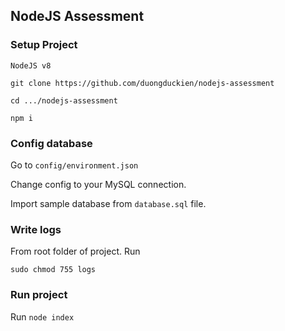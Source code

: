 ## NodeJS Assessment
### Setup Project

`NodeJS v8`

`git clone https://github.com/duongduckien/nodejs-assessment`

`cd .../nodejs-assessment`

`npm i`

### Config database

Go to `config/environment.json`

Change config to your MySQL connection.

Import sample database from `database.sql` file.

### Write logs

From root folder of project. Run 

`sudo chmod 755 logs`

### Run project

Run `node index`